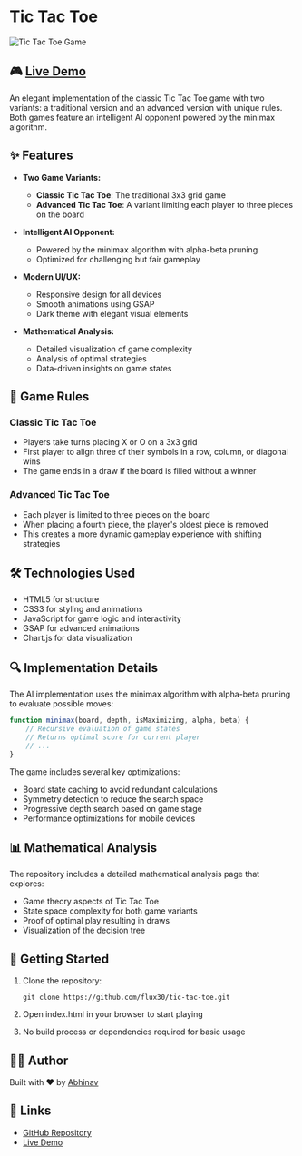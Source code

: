 # Tic Tac Toe

![Tic Tac Toe Game](https://github.com/user-attachments/assets/d4b98503-0295-465f-a714-3d46a035659d)


## 🎮 [Live Demo](https://tic-tac-toe-flux30s-projects.vercel.app/)

An elegant implementation of the classic Tic Tac Toe game with two variants: a traditional version and an advanced version with unique rules. Both games feature an intelligent AI opponent powered by the minimax algorithm.

## ✨ Features

- **Two Game Variants:**
  - **Classic Tic Tac Toe**: The traditional 3x3 grid game
  - **Advanced Tic Tac Toe**: A variant limiting each player to three pieces on the board
  
- **Intelligent AI Opponent:**
  - Powered by the minimax algorithm with alpha-beta pruning
  - Optimized for challenging but fair gameplay
  
- **Modern UI/UX:**
  - Responsive design for all devices
  - Smooth animations using GSAP
  - Dark theme with elegant visual elements
  
- **Mathematical Analysis:**
  - Detailed visualization of game complexity
  - Analysis of optimal strategies
  - Data-driven insights on game states

## 🧠 Game Rules

### Classic Tic Tac Toe
- Players take turns placing X or O on a 3x3 grid
- First player to align three of their symbols in a row, column, or diagonal wins
- The game ends in a draw if the board is filled without a winner

### Advanced Tic Tac Toe
- Each player is limited to three pieces on the board
- When placing a fourth piece, the player's oldest piece is removed
- This creates a more dynamic gameplay experience with shifting strategies

## 🛠️ Technologies Used

- HTML5 for structure
- CSS3 for styling and animations
- JavaScript for game logic and interactivity
- GSAP for advanced animations
- Chart.js for data visualization

## 🔍 Implementation Details

The AI implementation uses the minimax algorithm with alpha-beta pruning to evaluate possible moves:

```javascript
function minimax(board, depth, isMaximizing, alpha, beta) {
    // Recursive evaluation of game states
    // Returns optimal score for current player
    // ...
}
```

The game includes several key optimizations:
- Board state caching to avoid redundant calculations
- Symmetry detection to reduce the search space
- Progressive depth search based on game stage
- Performance optimizations for mobile devices

## 📊 Mathematical Analysis

The repository includes a detailed mathematical analysis page that explores:
- Game theory aspects of Tic Tac Toe
- State space complexity for both game variants
- Proof of optimal play resulting in draws
- Visualization of the decision tree

## 🚀 Getting Started

1. Clone the repository:
   ```
   git clone https://github.com/flux30/tic-tac-toe.git
   ```

2. Open index.html in your browser to start playing

3. No build process or dependencies required for basic usage

## 👨‍💻 Author

Built with ❤️ by [Abhinav](https://github.com/flux30)

## 🔗 Links

- [GitHub Repository](https://github.com/flux30/tic-tac-toe)
- [Live Demo](https://tic-tac-toe-flux30s-projects.vercel.app/)

